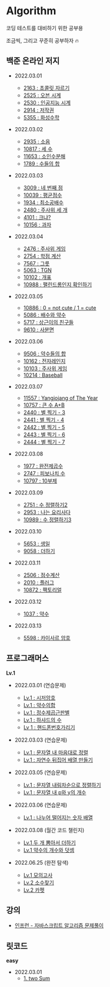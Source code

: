 # Algorithm

코딩 테스트를 대비하기 위한 공부용

조금씩, 그리고 꾸준히 공부하자 🔥

## 백준 온라인 저지

- 2022.03.01

  - [2163 : 초콜릿 자르기](https://github.com/kyhyun/Algorithm/blob/main/BOJ/learning_python/boj2163.py)
  - [2525 : 오븐 시계](https://github.com/kyhyun/Algorithm/blob/main/BOJ/learning_python/boj2525.py)
  - [2530 : 인공지능 시계](https://github.com/kyhyun/Algorithm/blob/main/BOJ/learning_python/boj2530.py)
  - [2914 : 저작권](https://github.com/kyhyun/Algorithm/blob/main/BOJ/learning_python/boj2914.py)
  - [5355 : 화성수학](https://github.com/kyhyun/Algorithm/blob/main/BOJ/learning_python/boj5355.py)

- 2022.03.02

  - [2935 : 소음](https://github.com/kyhyun/Algorithm/blob/main/BOJ/learning_python/boj2935.py)
  - [10817 : 세 수](https://github.com/kyhyun/Algorithm/blob/main/BOJ/learning_python/boj10817.py)
  - [11653 : 소인수분해](https://github.com/kyhyun/Algorithm/blob/main/BOJ/learning_python/boj11653.py)
  - [1789 : 수들의 합](https://github.com/kyhyun/Algorithm/blob/main/BOJ/learning_python/boj1789.py)

- 2022.03.03

  - [3009 : 네 번째 점](https://github.com/kyhyun/Algorithm/blob/main/BOJ/learning_python/boj3009.py)
  - [10039 : 평균점수](https://github.com/kyhyun/Algorithm/blob/main/BOJ/learning_python/boj10039.py)
  - [1934 : 최소공배수](https://github.com/kyhyun/Algorithm/blob/main/BOJ/learning_python/boj1934.py)
  - [2480 : 주사위 세 개](https://github.com/kyhyun/Algorithm/blob/main/BOJ/learning_python/boj2480.py)
  - [4101 : 크냐?](https://github.com/kyhyun/Algorithm/blob/main/BOJ/learning_python/boj4101.py)
  - [10156 : 과자](https://github.com/kyhyun/Algorithm/blob/main/BOJ/learning_python/boj10156.py)

- 2022.03.04

  - [2476 : 주사위 게임](https://github.com/kyhyun/Algorithm/blob/main/BOJ/learning_python/boj2476.py)
  - [2754 : 학점 계산](https://github.com/kyhyun/Algorithm/blob/main/BOJ/learning_python/boj2754.py)
  - [7567 : 그릇](https://github.com/kyhyun/Algorithm/blob/main/BOJ/learning_python/boj7567.py)
  - [5063 : TGN](https://github.com/kyhyun/Algorithm/blob/main/BOJ/learning_python/boj5063.py)
  - [10102 : 개표 ](https://github.com/kyhyun/Algorithm/blob/main/BOJ/learning_python/boj10102.py)
  - [10988 : 팰린드롬인지 확인하기](https://github.com/kyhyun/Algorithm/blob/main/BOJ/learning_python/boj10988.py)

- 2022.03.05

  - [10886 : 0 = not cute / 1 = cute](https://github.com/kyhyun/Algorithm/blob/main/BOJ/learning_python/boj10886.py)
  - [5086 : 배수와 약수](https://github.com/kyhyun/Algorithm/blob/main/BOJ/learning_python/boj5086.py)
  - [5717 : 상근이의 친구들](https://github.com/kyhyun/Algorithm/blob/main/BOJ/learning_python/boj5717.py)
  - [9610 : 사분면](https://github.com/kyhyun/Algorithm/blob/main/BOJ/learning_python/boj9610.py)

- 2022.03.06

  - [9506 : 약수들의 합](https://github.com/kyhyun/Algorithm/blob/main/BOJ/learning_python/boj9506.py)
  - [10162 : 전자레인지](https://github.com/kyhyun/Algorithm/blob/main/BOJ/learning_python/boj10162.py)
  - [10103 : 주사위 게임](https://github.com/kyhyun/Algorithm/blob/main/BOJ/learning_python/boj10103.py)
  - [10214 : Baseball](https://github.com/kyhyun/Algorithm/blob/main/BOJ/learning_python/boj10214.py)

- 2022.03.07

  - [11557 : Yangjojang of The Year](https://github.com/kyhyun/Algorithm/blob/main/BOJ/learning_python/boj11557.py)
  - [10757 : 큰 수 A+B ](https://github.com/kyhyun/Algorithm/blob/main/BOJ/learning_python/boj10757.py)
  - [2440 : 별 찍기 - 3](https://github.com/kyhyun/Algorithm/blob/main/BOJ/learning_C%2B%2B/boj2440.py)
  - [2441 : 별 찍기 - 4](https://github.com/kyhyun/Algorithm/blob/main/BOJ/learning_C%2B%2B/boj2441.py)
  - [2442 : 별 찍기 - 5](https://github.com/kyhyun/Algorithm/blob/main/BOJ/learning_C%2B%2B/boj2442.py)
  - [2443 : 별 찍기 - 6](https://github.com/kyhyun/Algorithm/blob/main/BOJ/learning_C%2B%2B/boj2443.py)
  - [2444 : 별 찍기 - 7](https://github.com/kyhyun/Algorithm/blob/main/BOJ/learning_C%2B%2B/boj2444.py)

- 2022.03.08

  - [1977 : 완전제곱수](https://github.com/kyhyun/Algorithm/blob/main/BOJ/learning_C%2B%2B/boj1977.py)
  - [2747 : 피보나치 수](https://github.com/kyhyun/Algorithm/blob/main/BOJ/learning_C%2B%2B/boj2747.py)
  - [10797 : 10부제](https://github.com/kyhyun/Algorithm/blob/main/BOJ/learning_C%2B%2B/boj10797.py)

- 2022.03.09

  - [2751 : 수 정렬하기2](https://github.com/kyhyun/Algorithm/blob/main/BOJ/learning_C%2B%2B/boj2751.py)
  - [2953 : 나는 요리사다](https://github.com/kyhyun/Algorithm/blob/main/BOJ/learning_C%2B%2B/boj2953.py)
  - [10989 : 수 정렬하기3](https://github.com/kyhyun/Algorithm/blob/main/BOJ/learning_C%2B%2B/boj10989.py)

- 2022.03.10

  - [5653 : 생일](https://github.com/kyhyun/Algorithm/blob/main/BOJ/learning_C%2B%2B/boj5635.py)
  - [9058 : 더하기](https://github.com/kyhyun/Algorithm/blob/main/BOJ/learning_C%2B%2B/boj9085.py)

- 2022.03.11

  - [2506 : 점수계산](https://github.com/kyhyun/Algorithm/blob/main/BOJ/learning_C%2B%2B/boj2506.py)
  - [2010 : 플러그](https://github.com/kyhyun/Algorithm/blob/main/BOJ/learning_C%2B%2B/boj2010.py)
  - [10872 : 팩토리얼](https://github.com/kyhyun/Algorithm/blob/main/BOJ/learning_C%2B%2B/boj10872.py)

- 2022.03.12

  - [1037 : 약수](https://github.com/kyhyun/Algorithm/blob/main/BOJ/learning_C%2B%2B/boj1037.py)

- 2022.03.13
  - [5598 : 카이사르 암호](https://github.com/kyhyun/Algorithm/blob/main/BOJ/learning_C%2B%2B/boj5598.py)

## 프로그래머스

**Lv.1**

- 2022.03.01 (연습문제)

  - [Lv.1 : 시저암호](https://github.com/kyhyun/Algorithm/blob/main/Programmers/Level_1/basic/%EC%8B%9C%EC%A0%80%EC%95%94%ED%98%B8.js)
  - [Lv.1 : 약수의합](https://github.com/kyhyun/Algorithm/blob/main/Programmers/Level_1/basic/%EC%95%BD%EC%88%98%EC%9D%98%ED%95%A9.js)
  - [Lv.1 : 정수제곱근판별](https://github.com/kyhyun/Algorithm/blob/main/Programmers/Level_1/basic/%EC%A0%95%EC%88%98%EC%A0%9C%EA%B3%B1%EA%B7%BC%ED%8C%90%EB%B3%84.js)
  - [Lv.1 : 하샤드의 수](https://github.com/kyhyun/Algorithm/blob/main/Programmers/Level_1/basic/%ED%95%98%EC%83%A4%EB%93%9C%EC%9D%98%EC%88%98.js)
  - [Lv 1 : 핸드폰번호가리기](https://github.com/kyhyun/Algorithm/blob/main/Programmers/Level_1/basic/%ED%95%B8%EB%93%9C%ED%8F%B0%EB%B2%88%ED%98%B8%EA%B0%80%EB%A6%AC%EA%B8%B0.js)

- 2022.03.03 (연습문제)

  - [Lv.1 : 문자열 내 마음대로 정렬](https://github.com/kyhyun/Algorithm/blob/main/Programmers/Level_1/basic/%EB%AC%B8%EC%9E%90%EC%97%B4%EC%95%88%EC%97%90%EB%A7%88%EC%9D%8C%EB%8C%80%EB%A1%9C%EC%A0%95%EB%A0%AC.js)
  - [Lv.1 : 자연수 뒤집어 배열 만들기](https://github.com/kyhyun/Algorithm/blob/main/Programmers/Level_1/basic/%EC%9E%90%EC%97%B0%EC%88%98%EB%92%A4%EC%A7%91%EC%96%B4%EB%B0%B0%EC%97%B4%EB%A7%8C%EB%93%A4%EA%B8%B0.js)

- 2022.03.05 (연습문제)

  - [Lv.1 : 문자열 내림차순으로 정렬하기](https://github.com/kyhyun/Algorithm/blob/main/Programmers/Level_1/basic/%EB%AC%B8%EC%9E%90%EC%97%B4%EB%82%B4%EB%A6%BC%EC%B0%A8%EC%88%9C%EC%9C%BC%EB%A1%9C%EC%A0%95%EB%A0%AC.js)
  - [Lv.1 : 문자열 내 p와 y의 개수](https://github.com/kyhyun/Algorithm/blob/main/Programmers/Level_1/basic/%EB%AC%B8%EC%9E%90%EC%97%B4%EB%82%B4p%EC%99%80y%EC%9D%98%EA%B0%9C%EC%88%98.js)

- 2022.03.06 (연습문제)

  - [Lv.1 : 나누어 떨어지는 숫자 배열](https://github.com/kyhyun/Algorithm/blob/main/Programmers/Level_1/basic/%EB%82%98%EB%88%84%EC%96%B4%EB%96%A8%EC%96%B4%EC%A7%80%EB%8A%94%EC%88%AB%EC%9E%90%EB%B0%B0%EC%97%B4.js)

- 2022.03.08 (월간 코드 챌린지)
  - [Lv.1 두 개 뽐아서 더하기](https://github.com/kyhyun/Algorithm/blob/main/Programmers/Level_1/challange/%EB%91%90%EA%B0%9C%EB%BD%91%EC%95%84%EC%84%9C%EB%8D%94%ED%95%98%EA%B8%B0.js)
  - [Lv.1 약수의 개수와 덧셈](https://github.com/kyhyun/Algorithm/blob/main/Programmers/Level_1/challange/%EC%95%BD%EC%88%98%EC%9D%98%EA%B0%9C%EC%88%98%EC%99%80%EB%8D%A7%EC%85%88.js)


- 2022.06.25 (완전 탐색)
  - [Lv.1 모의고사](https://github.com/kyhyun/Algorithm/blob/main/Programmers/Level_1/basic/%EB%AA%A8%EC%9D%98%EA%B3%A0%EC%82%AC.js)
  - [Lv.2 소수찾기](https://github.com/kyhyun/Algorithm/blob/main/Programmers/Level_2/%EC%86%8C%EC%88%98%EC%B0%BE%EA%B8%B0.js)
  - [Lv.2 카펫](https://github.com/kyhyun/Algorithm/blob/main/Programmers/Level_2/%EC%B9%B4%ED%8E%AB.js)

## 강의
- [인프런 - 자바스크립트 알고리즘 문제풀이](https://github.com/kyhyun/Algorithm/tree/main/Lecture/inflearn)

## 릿코드

**easy**

- 2022.03.01
  - [1. two Sum](https://github.com/kyhyun/Algorithm/blob/main/LeetCode/easy/twoSum.js)
